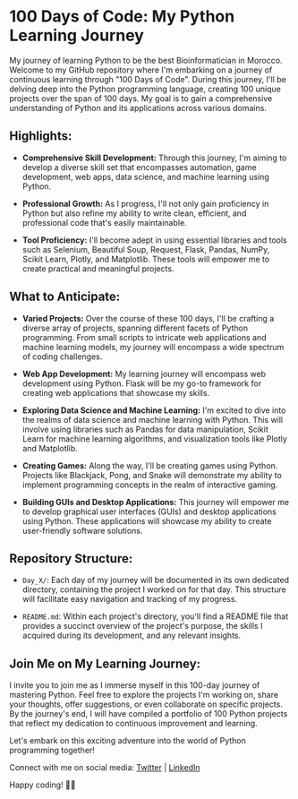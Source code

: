 # 100 Days of Code: My Python Learning Journey

My journey of learning Python to be the best Bioinformatician in Morocco.
Welcome to my GitHub repository where I'm embarking on a journey of continuous learning through "100 Days of Code". During this journey, I'll be delving deep into the Python programming language, creating 100 unique projects over the span of 100 days. My goal is to gain a comprehensive understanding of Python and its applications across various domains.

## Highlights:

- **Comprehensive Skill Development:** Through this journey, I'm aiming to develop a diverse skill set that encompasses automation, game development, web apps, data science, and machine learning using Python.

- **Professional Growth:** As I progress, I'll not only gain proficiency in Python but also refine my ability to write clean, efficient, and professional code that's easily maintainable.

- **Tool Proficiency:** I'll become adept in using essential libraries and tools such as Selenium, Beautiful Soup, Request, Flask, Pandas, NumPy, Scikit Learn, Plotly, and Matplotlib. These tools will empower me to create practical and meaningful projects.

## What to Anticipate:

- **Varied Projects:** Over the course of these 100 days, I'll be crafting a diverse array of projects, spanning different facets of Python programming. From small scripts to intricate web applications and machine learning models, my journey will encompass a wide spectrum of coding challenges.

- **Web App Development:** My learning journey will encompass web development using Python. Flask will be my go-to framework for creating web applications that showcase my skills.

- **Exploring Data Science and Machine Learning:** I'm excited to dive into the realms of data science and machine learning with Python. This will involve using libraries such as Pandas for data manipulation, Scikit Learn for machine learning algorithms, and visualization tools like Plotly and Matplotlib.

- **Creating Games:** Along the way, I'll be creating games using Python. Projects like Blackjack, Pong, and Snake will demonstrate my ability to implement programming concepts in the realm of interactive gaming.

- **Building GUIs and Desktop Applications:** This journey will empower me to develop graphical user interfaces (GUIs) and desktop applications using Python. These applications will showcase my ability to create user-friendly software solutions.

## Repository Structure:

- `Day_X/`: Each day of my journey will be documented in its own dedicated directory, containing the project I worked on for that day. This structure will facilitate easy navigation and tracking of my progress.

- `README.md`: Within each project's directory, you'll find a README file that provides a succinct overview of the project's purpose, the skills I acquired during its development, and any relevant insights.

## Join Me on My Learning Journey:

I invite you to join me as I immerse myself in this 100-day journey of mastering Python. Feel free to explore the projects I'm working on, share your thoughts, offer suggestions, or even collaborate on specific projects. By the journey's end, I will have compiled a portfolio of 100 Python projects that reflect my dedication to continuous improvement and learning.

Let's embark on this exciting adventure into the world of Python programming together!

Connect with me on social media: [Twitter](https://twitter.com/abdel1ahchaaibi) | [LinkedIn](https://linkedin.com/in/abdellahchaaibi)

Happy coding! 🚀🐍
